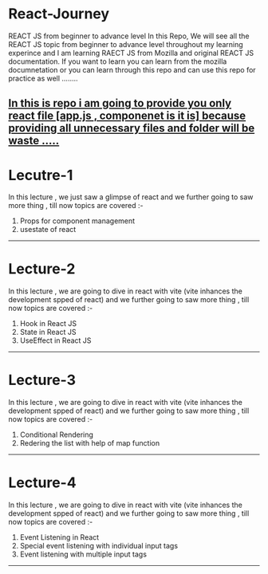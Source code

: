 # React-Journey
REACT JS from beginner to advance level
In this Repo, We will see all the REACT JS topic from beginner to advance level throughout my learning experince and I am learning RAECT JS from Mozilla and original REACT JS documentation.
If you want to learn you can learn from the mozilla documnetation or you can learn through this repo and can use this repo for practice as well ........

<u>In this is repo i am going to provide you only react file [app.js , componenet is it is] because providing all unnecessary files and folder will be waste .....</u>
-----------------------------------------------------------------------------------------------------------------------------------------------------------------------------------------------------------------------
# Lecutre-1
In this lecture , we just saw a glimpse of react and we further going to saw more thing , till now topics are covered :-
1. Props for component management
2. usestate of react
-----------------------------------------------------------------------------------------------------------------------------------------------------------------------------------------------------------------------
# Lecture-2 
In this lecture , we are going to dive in react with vite (vite inhances the development spped of react) and we further going to saw more thing , till now topics are covered :-
1. Hook in React JS
2. State in React JS
3. UseEffect in React JS
-----------------------------------------------------------------------------------------------------------------------------------------------------------------------------------------------------------------------
# Lecture-3
In this lecture , we are going to dive in react with vite (vite inhances the development spped of react) and we further going to saw more thing , till now topics are covered :-
1. Conditional Rendering
2. Redering the list with help of map function
-----------------------------------------------------------------------------------------------------------------------------------------------------------------------------------------------------------------------
# Lecture-4
In this lecture , we are going to dive in react with vite (vite inhances the development spped of react) and we further going to saw more thing , till now topics are covered :-
1. Event Listening in React
2. Special event listening with individual input tags
3. Event listening with multiple input tags
---------------------------------------------------------------------------------------------------------------------------------------------------------------------------------------------------------------------
